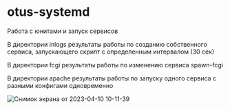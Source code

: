 # otus-systemd
Работа с юнитами и запуск сервисов


В директории inlogs результаты работы по созданию собственного сервиса, запускающего скрипт с определенным интервалом (30 сек)

В директории fcgi результаты работы по изменению сервиса spawn-fcgi

В директории apache результаты работы по запуску одного сервиса с разными конфигами одновременно

![Снимок экрана от 2023-04-10 10-11-39](https://user-images.githubusercontent.com/103682236/235629434-1b2a2d9f-8e7d-4fdb-9b81-e2d49b527e40.png)
